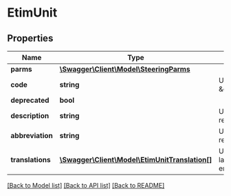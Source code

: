 # EtimUnit

## Properties
Name | Type | Description | Notes
------------ | ------------- | ------------- | -------------
**parms** | [**\Swagger\Client\Model\SteeringParms**](SteeringParms.md) |  | [optional] 
**code** | **string** | Unit code.async eg: \&quot;EU000001\&quot; | [optional] 
**deprecated** | **bool** |  | [optional] 
**description** | **string** | Unit description in the requested language | [optional] 
**abbreviation** | **string** | Unit abbreviation in the requested language | [optional] 
**translations** | [**\Swagger\Client\Model\EtimUnitTranslation[]**](EtimUnitTranslation.md) | Unit translations for all languages the client is entitled to. | [optional] 

[[Back to Model list]](../../README.md#documentation-for-models) [[Back to API list]](../../README.md#documentation-for-api-endpoints) [[Back to README]](../../README.md)

